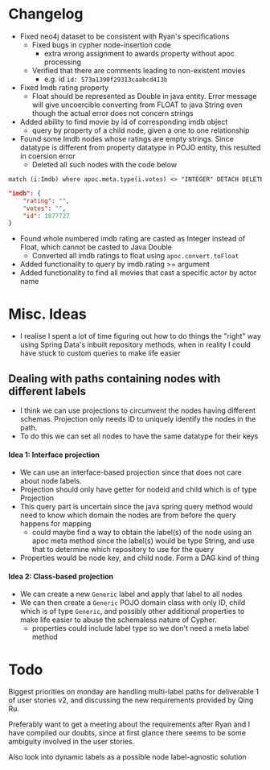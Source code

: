 # Changelog
- Fixed neo4j dataset to be consistent with Ryan's specifications
    -  Fixed bugs in cypher node-insertion code
        - extra wrong assignment to awards property without apoc processing
    - Verified that there are comments leading to non-existent movies
        - e.g. id `id: 573a1390f29313caabcd413b`
- Fixed Imdb rating property
    - Float should be represented as Double in java entity. Error message will give uncoercible converting from FLOAT to java String even though the actual error does not concern strings
- Added ability to find movie by id of corresponding imdb object
    - query by property of a child node, given a one to one relationship
- Found some Imdb nodes whose ratings are empty strings. Since datatype is different from property datatype in POJO entity, this resulted in coersion error
    - Deleted all such nodes with the code below
```cypher
match (i:Imdb) where apoc.meta.type(i.votes) <> "INTEGER" DETACH DELETE i
```
```json
"imdb": {
    "rating": "",
    "votes": "",
    "id": 1877727
}
```
- Found whole numbered imdb rating are casted as Integer instead of Float, which cannot be casted to Java Double
    - Converted all imdb ratings to float using `apoc.convert.toFloat`
- Added functionality to query by imdb.rating >= argument
- Added functionality to find all movies that cast a specific actor by actor name

# Misc. Ideas
- I realise I spent a lot of time figuring out how to do things the "right" way using Spring Data's inbuilt repository methods, when in reality I could have stuck to custom queries to make life easier
## Dealing with paths containing nodes with different labels
- I think we can use projections to circumvent the nodes having different schemas. Projection only needs ID to uniquely identify the nodes in the path. 
- To do this we can set all nodes to have the same datatype for their keys
#### Idea 1: Interface projection
- We can use an interface-based projection since that does not care about node labels. 
- Projection should only have getter for nodeid and child which is of type Projection
- This query part is uncertain since the java spring query method would need to know which domain the nodes are from before the query happens for mapping
    - could maybe find a way to obtain the label(s) of the node using an apoc meta method since the label(s) would be type String, and use that to determine which repository to use for the query
- Properties would be node key, and child node. Form a DAG kind of thing
#### Idea 2: Class-based projection
- We can create a new `Generic` label and apply that label to all nodes
- We can then create a `Generic` POJO domain class with only ID, child which is of type `Generic`, and possibly other additional properties to make life easier to abuse the schemaless nature of Cypher.
    - properties could include label type so we don't need a meta label method

# Todo
Biggest priorities on monday are handling multi-label paths for deliverable 1 of user stories v2, and discussing the new requirements provided by Qing Ru.

Preferably want to get a meeting about the requirements after Ryan and I have compiled our doubts, since at first glance there seems to be some ambiguity involved in the user stories.

Also look into dynamic labels as a possible node label-agnostic solution